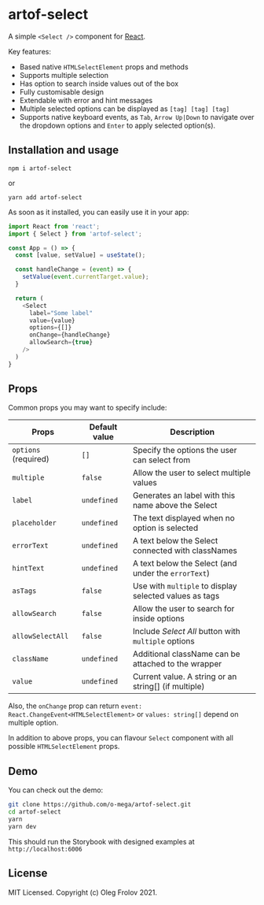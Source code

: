 # artof-select

A simple `<Select />` component for [React](https://reactjs.com).

Key features:
- Based native `HTMLSelectElement` props and methods
- Supports multiple selection
- Has option to search inside values out of the box
- Fully customisable design
- Extendable with error and hint messages
- Multiple selected options can be displayed as `[tag] [tag] [tag]`
- Supports native keyboard events, as `Tab`, `Arrow Up|Down` to navigate over the dropdown options and `Enter` to apply selected option(s).

## Installation and usage

`npm i artof-select`

or

`yarn add artof-select`

As soon as it installed, you can easily use it in your app:

```js
import React from 'react';
import { Select } from 'artof-select';

const App = () => {
  const [value, setValue] = useState();

  const handleChange = (event) => {
    setValue(event.currentTarget.value);
  }

  return (
    <Select
      label="Some label"
      value={value}
      options={[]}
      onChange={handleChange}
      allowSearch={true}
    />
  )
}
```

## Props

Common props you may want to specify include:

| Props                | Default value | Description                                            |
| -------------------- | ------------- | ------------------------------------------------------ |
| `options` (required) | `[]`          | Specify the options the user can select from           |
| `multiple`           | `false`       | Allow the user to select multiple values               |
| `label`              | `undefined`   | Generates an label with this name above the Select     |
| `placeholder`        | `undefined`   | The text displayed when no option is selected          |
| `errorText`          | `undefined`   | A text below the Select connected with classNames      |
| `hintText`           | `undefined`   | A text below the Select (and under the `errorText`)    |
| `asTags`             | `false`       | Use with `multiple` to display selected values as tags |
| `allowSearch`        | `false`       | Allow the user to search for inside options            |
| `allowSelectAll`     | `false`       | Include _Select All_ button with `multiple` options    |
| `className`          | `undefined`   | Additional className can be attached to the wrapper    |
| `value`              | `undefined`   | Current value. A string or an string[] (if multiple)   |

Also, the `onChange` prop can return `event: React.ChangeEvent<HTMLSelectElement>` or `values: string[]` depend on multiple option.

In addition to above props, you can flavour `Select` component with all possible `HTMLSelectElement` props.

## Demo

You can check out the demo:
```sh
git clone https://github.com/o-mega/artof-select.git
cd artof-select
yarn
yarn dev
```

This should run the Storybook with designed examples at `http://localhost:6006`

## License

MIT Licensed. Copyright (c) Oleg Frolov 2021.
